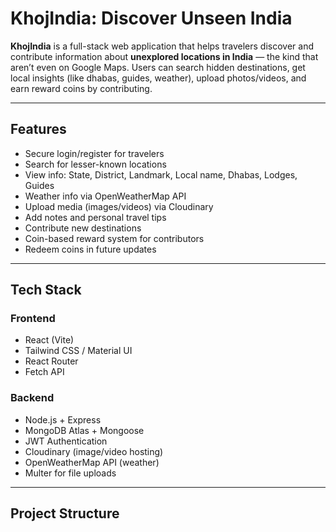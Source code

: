 #  KhojIndia: Discover Unseen India

**KhojIndia** is a full-stack web application that helps travelers discover and contribute information about **unexplored locations in India** — the kind that aren’t even on Google Maps. Users can search hidden destinations, get local insights (like dhabas, guides, weather), upload photos/videos, and earn reward coins by contributing.

---

##  Features

-  Secure login/register for travelers
-  Search for lesser-known locations
-  View info: State, District, Landmark, Local name, Dhabas, Lodges, Guides
-  Weather info via OpenWeatherMap API
-  Upload media (images/videos) via Cloudinary
-  Add notes and personal travel tips
-  Contribute new destinations
-  Coin-based reward system for contributors
-  Redeem coins in future updates

---

##  Tech Stack

### Frontend
- React (Vite)
- Tailwind CSS / Material UI
- React Router
- Fetch API

### Backend
- Node.js + Express
- MongoDB Atlas + Mongoose
- JWT Authentication
- Cloudinary (image/video hosting)
- OpenWeatherMap API (weather)
- Multer for file uploads

---

##  Project Structure

